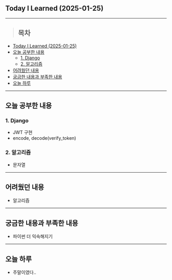 ## Today I Learned (2025-01-25)
---
> ## 목차
- [Today I Learned (2025-01-25)](#today-i-learned-2025-01-25)
- [오늘 공부한 내용](#오늘-공부한-내용)
  - [1. Django](#1-django)
  - [2. 알고리즘](#2-알고리즘)
- [어려웠던 내용](#어려웠던-내용)
- [궁금한 내용과 부족한 내용](#궁금한-내용과-부족한-내용)
- [오늘 하루](#오늘-하루)
---

## 오늘 공부한 내용
### 1. Django
- JWT 구현
- encode, decode(verify_token)

### 2. 알고리즘
- 문자열

---
## 어려웠던 내용
- 알고리즘
---
## 궁금한 내용과 부족한 내용
- 파이썬 더 익숙해지기
---
## 오늘 하루
- 주말이였다..
<!-- <img src="이미지 주소" width="100%" height="100%"/> -->
